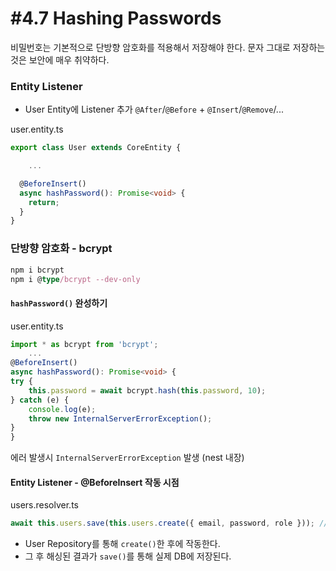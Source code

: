 # #4.7 Hashing Passwords

비밀번호는 기본적으로 단방향 암호화를 적용해서 저장해야 한다. 문자 그대로 저장하는 것은 보안에 매우 취약하다.

### Entity Listener

- User Entity에 Listener 추가
  `@After`/`@Before` + `@Insert`/`@Remove`/...

user.entity.ts

```ts
export class User extends CoreEntity {

    ...

  @BeforeInsert()
  async hashPassword(): Promise<void> {
    return;
  }
}
```

### 단방향 암호화 - bcrypt

```ts
npm i bcrypt
npm i @type/bcrypt --dev-only
```

#### `hashPassword()` 완성하기

user.entity.ts

```ts
import * as bcrypt from 'bcrypt';
    ...
@BeforeInsert()
async hashPassword(): Promise<void> {
try {
    this.password = await bcrypt.hash(this.password, 10);
} catch (e) {
    console.log(e);
    throw new InternalServerErrorException();
}
}
```

에러 발생시 `InternalServerErrorException` 발생 (nest 내장)

#### Entity Listener - @BeforeInsert 작동 시점

users.resolver.ts

```ts
await this.users.save(this.users.create({ email, password, role })); // return nothing
```

- User Repository를 통해 `create()`한 후에 작동한다.
- 그 후 해싱된 결과가 `save()`를 통해 실제 DB에 저장된다.
